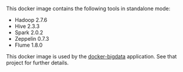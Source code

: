 This docker image contains the following tools in standalone mode:

* Hadoop 2.7.6
* Hive 2.3.3
* Spark 2.0.2
* Zeppelin 0.7.3
* Flume 1.8.0

This docker image is used by the [docker-bigdata](https://github.com/unaguil/docker-bigdata) application. See that project for further details.
